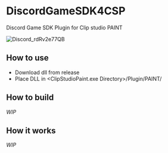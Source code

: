 # DiscordGameSDK4CSP
Discord Game SDK Plugin for Clip studio PAINT

![Discord_rdRv2e77QB](https://user-images.githubusercontent.com/25314806/153546878-23f270e0-fd07-49f0-8ae1-c811fd69084c.png)

## How to use

- Download dll from release
- Place DLL in <ClipStudioPaint.exe Directory>/Plugin/PAINT/

## How to build 
*WIP*

## How it works
*WIP*
